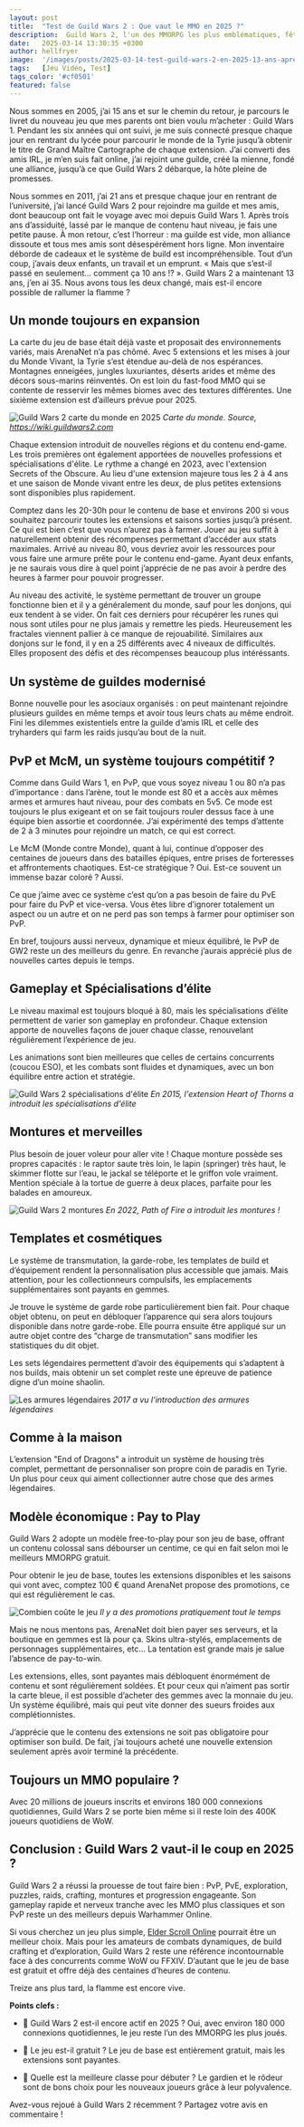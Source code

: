 ```yaml
---
layout: post
title:  "Test de Guild Wars 2 : Que vaut le MMO en 2025 ?"
description:  Guild Wars 2, l'un des MMORPG les plus emblématiques, fête ses 13 ans. Que vaut-il en 2025 ? Je vous donne mon avis détaillé sur son évolution, son gameplay et son modèle économique.
date:   2025-03-14 13:30:35 +0300
author: hellfryer
image:  '/images/posts/2025-03-14-test-guild-wars-2-en-2025-13-ans-apres/cover.webp'
tags:   [Jeu Vidéo, Test]
tags_color: '#cf0501'
featured: false
---
```


Nous sommes en 2005, j’ai 15 ans et sur le chemin du retour, je parcours le livret du nouveau jeu que mes parents ont bien voulu m’acheter : Guild Wars 1. Pendant les six années qui ont suivi, je me suis connecté presque chaque jour en rentrant du lycée pour parcourir le monde de la Tyrie jusqu’à obtenir le titre de Grand Maître Cartographe de chaque extension. J’ai converti des amis IRL, je m’en suis fait online, j’ai rejoint une guilde, créé la mienne, fondé une alliance, jusqu’à ce que Guild Wars 2 débarque, la hôte pleine de promesses.

Nous sommes en 2011, j’ai 21 ans et presque chaque jour en rentrant de l’université, j’ai lancé Guild Wars 2 pour rejoindre ma guilde et mes amis, dont beaucoup ont fait le voyage avec moi depuis Guild Wars 1. Après trois ans d’assiduité, lassé par le manque de contenu haut niveau, je fais une petite pause. À mon retour, c’est l’horreur : ma guilde est vide, mon alliance dissoute et tous mes amis sont désespérément hors ligne. Mon inventaire déborde de cadeaux et le système de build est incompréhensible. Tout d’un coup, j’avais deux enfants, un travail et un emprunt. « Mais que s’est-il passé en seulement… comment ça 10 ans !? ». Guild Wars 2 a maintenant 13 ans, j’en ai 35. Nous avons tous les deux changé, mais est-il encore possible de rallumer la flamme ?

## Un monde toujours en expansion

La carte du jeu de base était déjà vaste et proposait des environnements variés, mais ArenaNet n’a pas chômé. Avec 5 extensions et les mises à jour du Monde Vivant, la Tyrie s’est étendue au-delà de nos espérances. Montagnes enneigées, jungles luxuriantes, déserts arides et même des décors sous-marins réinventés. On est loin du fast-food MMO qui se contente de resservir les mêmes biomes avec des textures différentes. Une sixième extension est d’ailleurs prévue pour 2025.

![Guild Wars 2 carte du monde en 2025]({{site.baseurl}}/images/posts/2025-03-14-test-guild-wars-2-en-2025-13-ans-apres/guild-wars-2-carte-2025.jpg)
*Carte du monde. Source, https://wiki.guildwars2.com*

Chaque extension introduit de nouvelles régions et du contenu end-game. Les trois premières ont également apportées de nouvelles professions et spécialisations d'élite. Le rythme a changé en 2023, avec l'extension Secrets of the Obscure. Au lieu d'une extension majeure tous les 2 à 4 ans et une saison de Monde vivant entre les deux, de plus petites extensions sont disponibles plus rapidement.

Comptez dans les 20-30h pour le contenu de base et environs 200 si vous souhaitez parcourir toutes les extensions et saisons sorties jusqu’à présent. Ce qui est bien c’est que vous n’aurez pas à farmer. Jouer au jeu suffit à naturellement obtenir des récompenses permettant d’accéder aux stats maximales. Arrivé au niveau 80, vous devriez avoir les ressources pour vous faire une armure prête pour le contenu end-game. Ayant deux enfants, je ne saurais vous dire à quel point j’apprécie de ne pas avoir à perdre des heures à farmer pour pouvoir progresser.

Au niveau des activité, le système permettant de trouver un groupe fonctionne bien et il y a généralement du monde, sauf pour les donjons, qui eux tendent à se vider. On fait ces derniers pour récupérer les runes qui nous sont utiles pour ne plus jamais y remettre les pieds. Heureusement les fractales viennent pallier à ce manque de rejouabilité. Similaires aux donjons sur le fond, il y en a 25 différents avec 4 niveaux de difficultés. Elles proposent des défis et des récompenses beaucoup plus intéréssants.

## Un système de guildes modernisé

Bonne nouvelle pour les asociaux organisés : on peut maintenant rejoindre plusieurs guildes en même temps et avoir tous leurs chats au même endroit. Fini les dilemmes existentiels entre la guilde d’amis IRL et celle des tryharders qui farm les raids jusqu’au bout de la nuit.

## PvP et McM, un système toujours compétitif ?

Comme dans Guild Wars 1, en PvP, que vous soyez niveau 1 ou 80 n’a pas d’importance : dans l’arène, tout le monde est 80 et a accès aux mêmes armes et armures haut niveau, pour des combats en 5v5. Ce mode est toujours le plus exigeant et on se fait toujours rouler dessus face à une équipe bien assortie et coordonnée. J’ai expérimenté des temps d’attente de 2 à 3 minutes pour rejoindre un match, ce qui est correct.

Le McM (Monde contre Monde), quant à lui, continue d’opposer des centaines de joueurs dans des batailles épiques, entre prises de forteresses et affrontements chaotiques. Est-ce stratégique ? Oui. Est-ce souvent un immense bazar coloré ? Aussi.

Ce que j’aime avec ce système c’est qu’on a pas besoin de faire du PvE pour faire du PvP et vice-versa. Vous êtes libre d’ignorer totalement un aspect ou un autre et on ne perd pas son temps à farmer pour optimiser son PvP.

En bref, toujours aussi nerveux, dynamique et mieux équilibré, le PvP de GW2 reste un des meilleurs du genre. En revanche j’aurais apprécié plus de nouvelles cartes depuis le temps.

## Gameplay et Spécialisations d’élite

Le niveau maximal est toujours bloqué à 80, mais les spécialisations d’élite permettent de varier son gameplay en profondeur. Chaque extension apporte de nouvelles façons de jouer chaque classe, renouvelant régulièrement l’expérience de jeu.

Les animations sont bien meilleures que celles de certains concurrents (coucou ESO), et les combats sont fluides et dynamiques, avec un bon équilibre entre action et stratégie.

![Guild Wars 2 spécialisations d'élite]({{site.baseurl}}/images/posts/2025-03-14-test-guild-wars-2-en-2025-13-ans-apres/guild-wars-2-specialisation-elite.jpg)
*En 2015, l'extension Heart of Thorns a introduit les spécialisations d'élite*

## Montures et merveilles

Plus besoin de jouer voleur pour aller vite ! Chaque monture possède ses propres capacités : le raptor saute très loin, le lapin (springer) très haut, le skimmer flotte sur l’eau, le jackal se téléporte et le griffon vole vraiment. Mention spéciale à la tortue de guerre à deux places, parfaite pour les balades en amoureux.

![Guild Wars 2 montures]({{site.baseurl}}/images/posts/2025-03-14-test-guild-wars-2-en-2025-13-ans-apres/guild-wars-2-montures.jpg)
*En 2022, Path of Fire a introduit les montures !*

## Templates et cosmétiques

Le système de transmutation, la garde-robe, les templates de build et d’équipement rendent la personnalisation plus accessible que jamais. Mais attention, pour les collectionneurs compulsifs, les emplacements supplémentaires sont payants en gemmes.

Je trouve le système de garde robe particulièrement bien fait. Pour chaque objet obtenu, on peut en débloquer l’apparence qui sera alors toujours disponible dans notre garde-robe. Elle pourra ensuite être appliqué sur un autre objet contre des “charge de transmutation” sans modifier les statistiques du dit objet.

Les sets légendaires permettent d’avoir des équipements qui s’adaptent à nos builds, mais obtenir un set complet reste une épreuve de patience digne d’un moine shaolin.

![Les armures légendaires]({{site.baseurl}}/images/posts/2025-03-14-test-guild-wars-2-en-2025-13-ans-apres/guild-wars-2-set-legendaire.jpg)
*2017 a vu l'introduction des armures légendaires*

## Comme à la maison

L’extension "End of Dragons" a introduit un système de housing très complet, permettant de personnaliser son propre coin de paradis en Tyrie. Un plus pour ceux qui aiment collectionner autre chose que des armes légendaires.

## Modèle économique : Pay to Play

Guild Wars 2 adopte un modèle free-to-play pour son jeu de base, offrant un contenu colossal sans débourser un centime, ce qui en fait selon moi le meilleurs MMORPG gratuit. 

Pour obtenir le jeu de base, toutes les extensions disponibles et les saisons qui vont avec, comptez 100 € quand ArenaNet propose des promotions, ce qui est régulièrement le cas.

![Combien coûte le jeu]({{site.baseurl}}/images/posts/2025-03-14-test-guild-wars-2-en-2025-13-ans-apres/guild-wars-2-prix.jpg)
*Il y a des promotions pratiquement tout le temps*

Mais ne nous mentons pas, ArenaNet doit bien payer ses serveurs, et la boutique en gemmes est là pour ça. Skins ultra-stylés, emplacements de personnages supplémentaires, etc… La tentation est grande mais je salue l’absence de pay-to-win.

Les extensions, elles, sont payantes mais débloquent énormément de contenu et sont régulièrement soldées. Et pour ceux qui n’aiment pas sortir la carte bleue, il est possible d’acheter des gemmes avec la monnaie du jeu. Un système équilibré, mais qui peut vite donner des sueurs froides aux complétionnistes.

J’apprécie que le contenu des extensions ne soit pas obligatoire pour optimiser son build. De fait, j’ai toujours acheté une nouvelle extension seulement après avoir terminé la précédente.

## Toujours un MMO populaire ?

Avec 20 millions de joueurs inscrits et environs 180 000 connexions quotidiennes, Guild Wars 2 se porte bien même si il reste loin des 400K joueurs quotidiens de WoW.

## Conclusion : Guild Wars 2 vaut-il le coup en 2025 ?

Guild Wars 2 a réussi la prouesse de tout faire bien : PvP, PvE, exploration, puzzles, raids, crafting, montures et progression engageante. Son gameplay rapide et nerveux tranche avec les MMO plus classiques et son PvP reste un des meilleurs depuis Warhammer Online. 

Si vous cherchez un jeu plus simple, [Elder Scroll Online](https://pausegamer.com/blog/test-the-elder-scrolls-online-en-2025) pourrait être un meilleur choix. Mais pour les amateurs de combats dynamiques, de build crafting et d’exploration, Guild Wars 2 reste une référence incontournable face à des concurrents comme WoW ou FFXIV. D’autant que le jeu de base est gratuit et offre déjà des centaines d’heures de contenu.

Treize ans plus tard, la flamme est encore vive.

**Points clefs :**
- 📌 Guild Wars 2 est-il encore actif en 2025 ? Oui, avec environ 180 000 connexions quotidiennes, le jeu reste l’un des MMORPG les plus joués.

- 📌 Le jeu est-il gratuit ? Le jeu de base est entièrement gratuit, mais les extensions sont payantes.

- 📌 Quelle est la meilleure classe pour débuter ? Le gardien et le rôdeur sont de bons choix pour les nouveaux joueurs grâce à leur polyvalence.

Avez-vous rejoué à Guild Wars 2 récemment ? Partagez votre avis en commentaire !